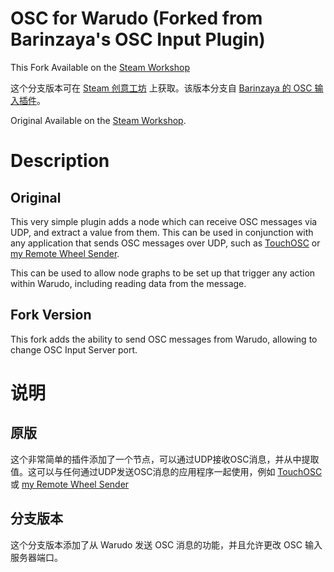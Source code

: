 # OSC for Warudo (Forked from Barinzaya's OSC Input Plugin)

This Fork Available on the [Steam Workshop](https://steamcommunity.com/sharedfiles/filedetails/?id=3507783669)

这个分支版本可在 [Steam 创意工坊](https://steamcommunity.com/sharedfiles/filedetails/?id=3507783669) 上获取。该版本分支自 [Barinzaya 的 OSC 输入插件](https://steamcommunity.com/sharedfiles/filedetails/?id=3006445377)。

Original Available on the [Steam Workshop](https://steamcommunity.com/sharedfiles/filedetails/?id=3006445377).

# Description
## Original
This very simple plugin adds a node which can receive OSC messages via UDP, and extract a value from them. This can be used in conjunction with any application that sends OSC messages over UDP, such as [TouchOSC](https://hexler.net/touchosc) or [my Remote Wheel Sender](https://github.com/Barinzaya/remote-wheel).

This can be used to allow node graphs to be set up that trigger any action within Warudo, including reading data from the message.

## Fork Version
This fork adds the ability to send OSC messages from Warudo, allowing to change OSC Input Server port.

# 说明
## 原版
这个非常简单的插件添加了一个节点，可以通过UDP接收OSC消息，并从中提取值。这可以与任何通过UDP发送OSC消息的应用程序一起使用，例如 [TouchOSC](https://hexler.net/touchosc) 或 [my Remote Wheel Sender](https://github.com/Barinzaya/remote-wheel)

## 分支版本
这个分支版本添加了从 Warudo 发送 OSC 消息的功能，并且允许更改 OSC 输入服务器端口。
